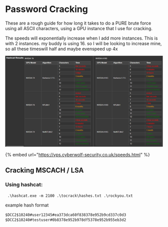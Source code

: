 # Password Cracking

These are a rough guide for how long it takes to do a PURE brute force using all ASCII characters, using a GPU instance that I use for cracking.&#x20;

The speeds will exponentially increase when I add more instances. This is with 2 instances. my buddy is using 16. so I will be looking to increase mine, so all these timeswill half and maybe evenspeed up 4x

<img src="../.gitbook/assets/image (10).png" alt="" data-size="original">

{% embed url="https://vps.cyberwolf-security.co.uk/speeds.html" %}

## Cracking MSCACH / LSA

### Using hashcat:

```
 .\hashcat.exe -m 2100 .\tocrack\hashes.txt .\rockyou.txt
```

example hash format

```
$DCC2$10240#user12345#ea373dca60f838378e952b9cd337c0d3
$DCC2$10240#testuser#0b8378e952b978df5378e952b955eb3d2
```
